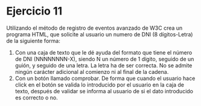 # Ejercicio 11

Utilizando el método de registro de eventos avanzado de W3C crea un programa HTML, que solicite al usuario un numero de DNI (8 dígitos-Letra) de la siguiente forma:

1.	Con una caja de texto que le dé ayuda del formato que tiene el número de DNI (NNNNNNNN-X), siendo N un número de 1 dígito, seguido de un guión, y seguido de una letra. La letra ha de ser correcta. No se admite ningún carácter adicional al comienzo ni al final de la cadena.
2.	Con un botón llamado comprobar. De forma que cuando el usuario hace click en el botón se valida lo introducido por el usuario en la caja de texto, después de validar se informa al usuario de si el dato introducido es correcto o no.
